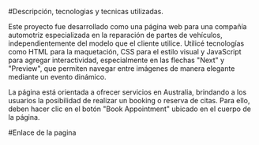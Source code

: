 #Descripción, tecnologias y tecnicas utilizadas.

Este proyecto fue desarrollado como una página web para una compañía automotriz especializada en la reparación de partes de vehículos, independientemente del modelo que el cliente utilice. Utilicé tecnologías como HTML para la maquetación, CSS para el estilo visual y JavaScript para agregar interactividad, especialmente en las flechas "Next" y "Preview", que permiten navegar entre imágenes de manera elegante mediante un evento dinámico.

La página está orientada a ofrecer servicios en Australia, brindando a los usuarios la posibilidad de realizar un booking o reserva de citas. Para ello, deben hacer clic en el botón "Book Appointment" ubicado en el cuerpo de la página.

#Enlace de la pagina
